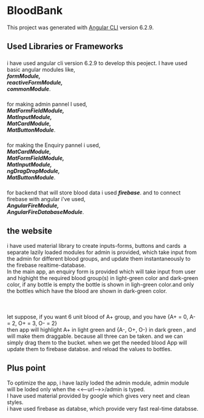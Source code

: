 # BloodBank

This project was generated with [Angular CLI](https://github.com/angular/angular-cli) version 6.2.9.

## Used Libraries or Frameworks

###
i have used angular cli version 6.2.9 to develop this peoject. I have used basic angular modules like,\
    ***formModule,\
    reactiveFormModule,\
    commonModule***.
###
for making admin pannel I used,\
    ***MatFormFieldModule,\
    MatInputModule,\
    MatCardModule,\
    MatButtonModule***.
###
for making the Enquiry pannel i used,\
    ***MatCardModule,\
    MatFormFieldModule,\
    MatInputModule,\
    ngDragDropModule,\
    MatButtonModule***.
###
for backend that will store blood data i used ***firebase***. and to connect firebase with angular i've used,\
    ***AngularFireModule,\
    AngularFireDatabaseModule***.
    
## the website

i have used material library to create inputs-forms, buttons and cards&nbsp;
a separate lazily loaded modules for admin is provided, which take input from the admin for different blood groups, and update them instantaneously to the firebase realtime-database.\
In the main app, an enquiry form is provided which will take input from user and highight the required blood group(s) in light-green color and dark-green color, if any bottle is empty the bottle is shown in ligh-green color.and only the bottles which have the blood are shown in dark-green color.\
\
\
\
let suppose, if you want 6 unit blood of A+ group, and you have {A+ = 0, A- = 2, O+ = 3, O- = 2}\
then app will highlight A+ in light green and {A-, O+, O-} in dark green , and will make them draggable. because all three can be taken. and we can simply drag them to the bucket.  when we get the needed blood App will update them to firebase databse. and reload the values to bottles.

## Plus point

To optimize the app,  i have lazily loded the admin module, admin module will be loded only when the <<--url-->>/admin is typed.\
I have used material provided by google which gives very neet and clean styles.\
i have used firebase as databse,  which provide very fast real-time databsse.
